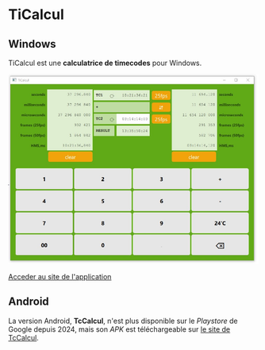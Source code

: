 # TiCalcul

## Windows

TiCalcul est une **calculatrice de timecodes** pour Windows.  

![screenshot](./docs/images/screenshot.jpg)

[Acceder au site de l'application](https://sphinkie.github.io/TiCalcul)

## Android

La version Android, **TcCalcul**, n'est plus disponible sur le *Playstore* de Google depuis 2024, mais son *APK* est téléchargeable sur [le site de TcCalcul](https://sphinkie.github.io/TiCalcul).




